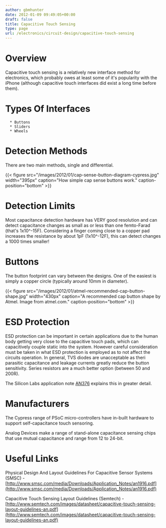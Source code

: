 ```yaml
---
author: gbmhunter
date: 2012-01-09 09:49:05+00:00
draft: false
title: Capacitive Touch Sensing
type: page
url: /electronics/circuit-design/capacitive-touch-sensing
---
```


# Overview




Capacitive touch sensing is a relatively new interface method for electronics, which probably owes at least some of it's popularity with the iPhone (although capacitive touch interfaces did exist a long time before them).




# Types Of Interfaces





	  * Buttons
	  * Sliders
	  * Wheels



# Detection Methods




There are two main methods, single and differential.



{{< figure src="/images/2012/01/cap-sense-button-diagram-cypress.jpg" width="395px" caption="How simple cap sense buttons work." caption-position="bottom" >}}



# Detection Limits




Most capacitance detection hardware has VERY good resolution and can detect capacitance changes as small as or less than one femto-Farad (that's 1x10^-15F). Considering a finger coming close to a copper pad increases the resistance by about 1pF (1x10^-12F), this can detect changes a 1000 times smaller!




# Buttons




The button footprint can vary between the designs. One of the easiest is simply a copper circle (typically around 10mm in diameter).



{{< figure src="/images/2012/01/atmel-recommended-cap-button-shape.jpg" width="430px" caption="A recommended cap button shape by Atmel. Image from atmel.com." caption-position="bottom" >}}



# ESD Protection




ESD protection can be important in certain applications due to the human body getting very close to the capacitive touch pads, which can capacitively couple static into the system. However careful consideration must be taken in what ESD protection is employed as to not affect the circuits operation. In general, TVS diodes are unacceptable as theri parasitic capacitance and leakage currents greatly reduce the button sensitivity. Series resistors are a much better option (between 50 and 200R).




The Silicon Labs application note [AN376](http://www.silabs.com/Support%20Documents/TechnicalDocs/AN376.pdf) explains this in greater detail.




# Manufacturers




The Cypress range of PSoC micro-controllers have in-built hardware to support self-capacitance touch sensoring.




Analog Devices make a range of stand-alone capacitance sensing chips that use mutual capacitance and range from 12 to 24-bit.




# Useful Links




Physical Design And Layout Guidelines For Capacitive Sensor Systems (SMSC) - [http://www.smsc.com/media/Downloads/Application_Notes/an1916.pdf](http://www.smsc.com/media/Downloads/Application_Notes/an1916.pdf)




Capacitive Touch Sensing Layout Guidelines (Semtech) - [http://www.semtech.com/images/datasheet/capacitive-touch-sensing-layout-guidelines-an.pdf](http://www.semtech.com/images/datasheet/capacitive-touch-sensing-layout-guidelines-an.pdf)
